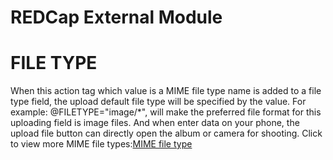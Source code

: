 # REDCap External Module
# FILE TYPE 
When this action tag which value is a MIME file type name is added to a file type field, the upload default file type will be specified by the value. For example: @FILETYPE="image/*", will make the preferred file format for this uploading field is image files. And when enter data on your phone, the upload file button can directly open the album or camera for shooting. Click to view more MIME file types:<a target="_blank" href = "https://www.iana.org/assignments/media-types/media-types.xhtml">MIME file type</a>

